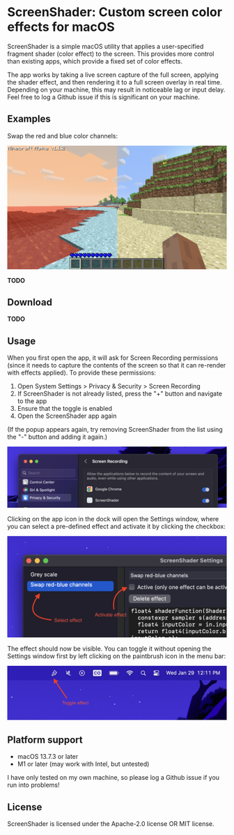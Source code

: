 # ScreenShader: Custom screen color effects for macOS

ScreenShader is a simple macOS utility that applies a user-specified fragment shader (color effect) to the screen. This provides more control than existing apps, which provide a fixed set of color effects.

The app works by taking a live screen capture of the full screen, applying the shader effect, and then rendering it to a full screen overlay in real time. Depending on your machine, this may result in noticeable lag or input delay. Feel free to log a Github issue if this is significant on your machine.

## Examples

Swap the red and blue color channels:

![swap red and blue](https://github.com/branpk/ScreenShader/raw/main/images/red_blue_swap.png)

**TODO**

## Download

**TODO**

## Usage

When you first open the app, it will ask for Screen Recording permissions (since it needs to capture the contents of the screen so that it can re-render with effects applied). To provide these permissions:

1. Open System Settings > Privacy & Security > Screen Recording
2. If ScreenShader is not already listed, press the "+" button and navigate to the app
3. Ensure that the toggle is enabled
4. Open the ScreenShader app again

(If the popup appears again, try removing ScreenShader from the list using the "-" button and adding it again.)

![select effect and activate](https://github.com/branpk/ScreenShader/raw/main/images/screen_recording.png)

Clicking on the app icon in the dock will open the Settings window, where you can select a pre-defined effect and activate it by clicking the checkbox:

![select effect and activate](https://github.com/branpk/ScreenShader/raw/main/images/select_activate.png)

The effect should now be visible. You can toggle it without opening the Settings window first by left clicking on the paintbrush icon in the menu bar:

![toggle menu bar icon](https://github.com/branpk/ScreenShader/raw/main/images/toggle.png)

## Platform support

- macOS 13.7.3 or later
- M1 or later (may work with Intel, but untested)

I have only tested on my own machine, so please log a Github issue if you run into problems!

## License

ScreenShader is licensed under the Apache-2.0 license OR MIT license.
